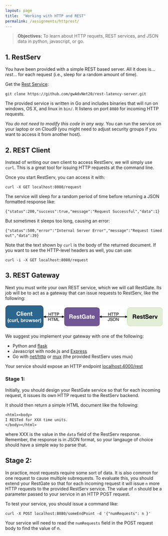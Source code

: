 ```yaml
---
layout: page
title:  "Working with HTTP and REST"
permalink: /assignments/httprest/
---
```


> **Objectives:** To learn about HTTP requets, REST services, and JSON data in python, javascript, or go.

## 1. RestServ
You have been provided with a simple REST based server. All it does is... *rest*... for each request (i.e., sleep for a random amount of time).

Get the [Rest Service](https://github.com/gwAdvNet20/rest-latency-server):

```
git clone https://github.com/gwAdvNet20/rest-latency-server.git
```

The provided service is written in Go and includes binaries that will run on windows, OS X, and linux in `bin/`.  It listens on port `8080` for incoming HTTP requests.  


*You do not need to modify this code in any way.*  You can run the service on your laptop or on Cloud9 (you  might need to adjust security groups if you want to access it from another host).



## 2. REST Client

Instead of writing our own client to access RestServ, we will simply use `curl`. This is a great tool for issuing HTTP requests at the command line.

Once you start RestServ, you can access it with:

```
curl -X GET localhost:8080/request
```

The service will sleep for a random period of time before returning a JSON formatted response like:
```
{"status":200,"success":true,"message":"Request Successful","data":1}
```

But sometimes it sleeps too long, causing an error:
```
{"status":500,"error":"Internal Server Error","message":"Request timed out","data":39}
```

Note that the text shown by `curl` is the body of the returned document. If you want to see the HTTP-level headers as well, you can use:

```
curl -i -X GET localhost:8080/request
```

## 3. REST Gateway
Next you must write your own REST service, which we will call RestGate. Its job will be to act as a gateway that can issue requests to RestServ, like the following:

![Client--RestGate--RestServ](/assignments/restgate.png)

We suggest you implement your gateway with one of the following:

  - Python and [flask](https://palletsprojects.com/p/flask/)
  - Javascript with node.js and [Express](https://expressjs.com)
  - Go with [net/http](https://golang.org/pkg/net/http/) or [mux](https://github.com/gorilla/mux) (the provided RestServ uses mux)

Your service should expose an HTTP endpoint [localhost:4000/rest](http://localhost:4000/rest)

### Stage 1:
Initially, you should design your RestGate service so that for each incoming request, it issues its own HTTP request to the RestServ backend.

It should then return a simple HTML document like the following:
```
<html><body>
I RESTed for XXX time units.
</body></html>
```
where XXX is the value in the `data` field of the RestServ response. Remember, the response is in JSON format, so your langauge of choice should have a simple way to parse that.

## Stage 2:

In practice, most requests require some sort of data. It is also common for one request to cause multiple subrequests. To evaluate this, you should extend your RestGate so that for each incoming request it will issue `n` more HTTP requests to the provided RestServ service.  The value of `n` should be a parameter passed to your service in an HTTP POST request.

To test your service, you should issue a command like:

```
curl -X POST localhost:8080/someEndPoint -d '{"numRequests": n }'
```

Your service will need to read the `numRequests` field in the POST request body to find the value of n.